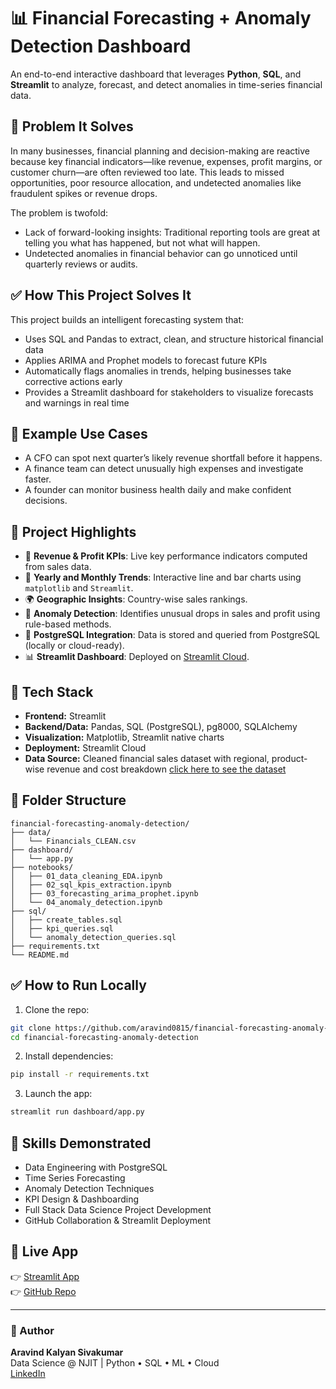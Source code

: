 
# 📊 Financial Forecasting + Anomaly Detection Dashboard

An end-to-end interactive dashboard that leverages **Python**, **SQL**, and **Streamlit** to analyze, forecast, and detect anomalies in time-series financial data.

## 🧠 Problem It Solves
In many businesses, financial planning and decision-making are reactive because key financial indicators—like revenue, expenses, profit margins, or customer churn—are often reviewed too late. This leads to missed opportunities, poor resource allocation, and undetected anomalies like fraudulent spikes or revenue drops.

The problem is twofold:
- Lack of forward-looking insights: Traditional reporting tools are great at telling you what has happened, but not what will happen.
- Undetected anomalies in financial behavior can go unnoticed until quarterly reviews or audits.

## ✅ How This Project Solves It
This project builds an intelligent forecasting system that:
- Uses SQL and Pandas to extract, clean, and structure historical financial data
- Applies ARIMA and Prophet models to forecast future KPIs
- Automatically flags anomalies in trends, helping businesses take corrective actions early
- Provides a Streamlit dashboard for stakeholders to visualize forecasts and warnings in real time

## 🎯 Example Use Cases
- A CFO can spot next quarter’s likely revenue shortfall before it happens.
- A finance team can detect unusually high expenses and investigate faster.
- A founder can monitor business health daily and make confident decisions.


## 🚀 Project Highlights

- 🔢 **Revenue & Profit KPIs**: Live key performance indicators computed from sales data.
- 📆 **Yearly and Monthly Trends**: Interactive line and bar charts using `matplotlib` and `Streamlit`.
- 🌍 **Geographic Insights**: Country-wise sales rankings.
- 🚨 **Anomaly Detection**: Identifies unusual drops in sales and profit using rule-based methods.
- 🐘 **PostgreSQL Integration**: Data is stored and queried from PostgreSQL (locally or cloud-ready).
- 📊 **Streamlit Dashboard**: Deployed on [Streamlit Cloud](https://financial-forecasting-anomaly-detection-007.streamlit.app/).

## 🧰 Tech Stack

- **Frontend:** Streamlit
- **Backend/Data:** Pandas, SQL (PostgreSQL), pg8000, SQLAlchemy
- **Visualization:** Matplotlib, Streamlit native charts
- **Deployment:** Streamlit Cloud
- **Data Source:** Cleaned financial sales dataset with regional, product-wise revenue and cost breakdown [click here to see the dataset](https://www.kaggle.com/datasets/atharvaarya25/financials)

## 📁 Folder Structure

```
financial-forecasting-anomaly-detection/
├── data/
│   └── Financials_CLEAN.csv
├── dashboard/
│   └── app.py
├── notebooks/
│   ├── 01_data_cleaning_EDA.ipynb
│   ├── 02_sql_kpis_extraction.ipynb
│   ├── 03_forecasting_arima_prophet.ipynb
│   └── 04_anomaly_detection.ipynb
├── sql/
│   ├── create_tables.sql
│   ├── kpi_queries.sql
│   └── anomaly_detection_queries.sql
├── requirements.txt
└── README.md
```

## ✅ How to Run Locally

1. Clone the repo:
```bash
git clone https://github.com/aravind0815/financial-forecasting-anomaly-detection.git
cd financial-forecasting-anomaly-detection
```

2. Install dependencies:
```bash
pip install -r requirements.txt
```

3. Launch the app:
```bash
streamlit run dashboard/app.py
```

## 🧠 Skills Demonstrated

- Data Engineering with PostgreSQL
- Time Series Forecasting
- Anomaly Detection Techniques
- KPI Design & Dashboarding
- Full Stack Data Science Project Development
- GitHub Collaboration & Streamlit Deployment

## 🔗 Live App

👉 [Streamlit App](https://financial-forecasting-anomaly-detection-007.streamlit.app/)  
👉 [GitHub Repo](https://github.com/aravind0815/financial-forecasting-anomaly-detection)

---

### 📌 Author

**Aravind Kalyan Sivakumar**  
Data Science @ NJIT | Python • SQL • ML • Cloud  
[LinkedIn](https://www.linkedin.com/in/aravindkalyan007/)
